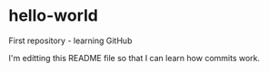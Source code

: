 # hello-world
First repository - learning GitHub

I'm editting this README file so that I can learn how commits work.
